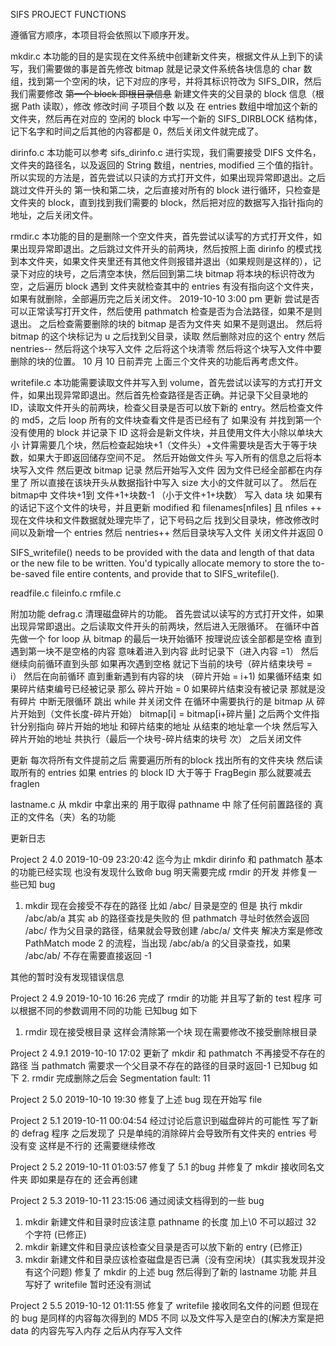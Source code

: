 SIFS PROJECT FUNCTIONS

遵循官方顺序，本项目将会依照以下顺序开发。


mkdir.c
本功能的目的是实现在文件系统中创建新文件夹，根据文件从上到下的读写，我们需要做的事是首先修改 bitmap 就是记录文件系统各块信息的 char 数组，找到第一个空闲的块，记下对应的序号，并将其标识符改为 SIFS_DIR，然后我们需要修改 ~~第一个 block 即根目录信息~~ 新建文件夹的父目录的 block 信息（根据 Path 读取），修改 修改时间 子项目个数 以及 在 entries 数组中增加这个新的文件夹，然后再在对应的 空闲的 block 中写一个新的 SIFS_DIRBLOCK 结构体，记下名字和时间之后其他的内容都是 0，然后关闭文件就完成了。

dirinfo.c
本功能可以参考 sifs_dirinfo.c 进行实现，我们需要接受 DIFS 文件名，文件夹的路径名，以及返回的 String 数组，nentries, modified 三个值的指针。 
所以实现的方法是，首先尝试以只读的方式打开文件，如果出现异常即退出。之后跳过文件开头的 第一快和第二块，之后直接对所有的 block 进行循环，只检查是文件夹的 block，直到找到我们需要的 block，然后把对应的数据写入指针指向的地址，之后关闭文件。

rmdir.c
本功能的目的是删除一个空文件夹，首先尝试以读写的方式打开文件，如果出现异常即退出。之后跳过文件开头的前两块，然后按照上面 dirinfo 的模式找到本文件夹，如果文件夹里还有其他文件则报错并退出（如果规则是这样的），记录下对应的块号，之后清空本快，然后回到第二块 bitmap 将本块的标识符改为空，之后遍历 block 遇到 文件夹就检查其中的 entries 有没有指向这个文件夹，如果有就删除，全部遍历完之后关闭文件。
2019-10-10 3:00 pm 更新
尝试是否可以正常读写打开文件，然后使用 pathmatch 检查是否为合法路径，如果不是则退出。 之后检查需要删除的块的 bitmap 是否为文件夹 如果不是则退出。 然后将 bitmap 的这个块标记为 u
之后找到父目录，读取 然后删除对应的这个 entry 然后 nentries-- 然后将这个块写入文件 之后将这个块清零 然后将这个块写入文件中要删除的块的位置。
10 月 10 日前弄完 上面三个文件夹的功能后再考虑文件。

writefile.c
本功能需要读取文件并写入到 volume，首先尝试以读写的方式打开文件，如果出现异常即退出。然后首先检查路径是否正确。并记录下父目录地的 ID，读取文件开头的前两块，检查父目录是否可以放下新的 entry。然后检查文件的 md5，之后 loop 所有的文件块查看文件是否已经有了
如果没有 并找到第一个没有使用的 block 并记录下 ID 这将会是新文件块，并且使用文件大小除以单块大小 计算需要几个块，然后检查起始块+1（文件头）+文件需要块是否大于等于块数，如果大于即返回储存空间不足。 然后开始做文件头 写入所有的信息之后将本块写入文件 然后更改 bitmap 记录
然后开始写入文件 因为文件已经全部都在内存里了 所以直接在该块开头从数据指针中写入 size 大小的文件就可以了。 
然后在 bitmap中 文件块+1到 文件+1+块数-1 （小于文件+1+块数） 写入 data 块
如果有的话记下这个文件的块号，并且更新 modified 和 filenames[nfiles] 且 nfiles ++
现在文件块和文件数据就处理完毕了，记下号码之后 找到父目录块，修改修改时间以及新增一个 entries 然后 nentries++  然后目录块写入文件
关闭文件并返回 0


SIFS_writefile() needs to be provided with the data and length of that data or the new file to 
be written.  You'd typically allocate memory to store the to-be-saved file entire contents, and 
provide that to SIFS_writefile().

readfile.c
fileinfo.c
rmfile.c



附加功能
defrag.c
清理磁盘碎片的功能。
首先尝试以读写的方式打开文件，如果出现异常即退出。之后读取文件开头的前两块，然后进入无限循环。
在循环中首先做一个 for loop 从 bitmap 的最后一块开始循环 按理说应该全部都是空格 直到遇到第一块不是空格的内容 意味着进入到内容 此时记录下（进入内容 =1）
然后继续向前循环直到头部 如果再次遇到空格 就记下当前的块号（碎片结束块号 = i） 然后在向前循环 直到重新遇到有内容的块 （碎片开始 = i+1) 如果循环结束
如果碎片结束编号已经被记录 那么 碎片开始 = 0 如果碎片结束没有被记录 那就是没有碎片 中断无限循环 跳出 while 并关闭文件
在循环中需要执行的是 bitmap 从 碎片开始到（文件长度-碎片开始） bitmap[i] = bitmap[i+碎片量]
之后两个文件指针分别指向 碎片开始的地址 和碎片结束的地址  从结束的地址拿一个块 然后写入碎片开始的地址 共执行（最后一个块号-碎片结束的块号 次）
之后关闭文件

更新 每次将所有文件提前之后 需要遍历所有的block 找出所有的文件夹块  然后读取所有的 entries 如果 entries 的 block ID 大于等于 FragBegin 那么就要减去 fraglen

lastname.c
从 mkdir 中拿出来的 用于取得 pathname 中 除了任何前置路径的 真正的文件名（夹）名的功能

更新日志 

Project 2 4.0 2019-10-09 23:20:42
迄今为止 mkdir dirinfo 和 pathmatch 基本的功能已经实现
也没有发现什么致命 bug 明天需要完成 rmdir 的开发 并修复一些已知 bug
1. mkdir 现在会接受不存在的路径 
    比如 /abc/ 目录是空的 但是 执行 mkdir /abc/ab/a 其实 ab 的路径查找是失败的 
    但 pathmatch 寻址时依然会返回 /abc/ 作为父目录的路径，结果就会导致创建 /abc/a/ 文件夹
    解决方案是修改 PathMatch mode 2 的流程，当出现 /abc/ab/a 的父目录查找，如果 /abc/ab/ 不存在需要直接返回 -1 

其他的暂时没有发现错误信息


Project 2 4.9 2019-10-10 16:26
完成了 rmdir 的功能
并且写了新的 test 程序 可以根据不同的参数调用不同的功能 已知bug 如下
1. rmdir 现在接受根目录 
    这样会清除第一个块 现在需要修改不接受删除根目录

Project 2 4.9.1 2019-10-10 17:02
更新了 mkdir 和 pathmatch 不再接受不存在的路径 
当 pathmatch 需要求一个父目录不存在的路径的目录时返回-1 已知bug 如下
2. rmdir 完成删除之后会 Segmentation fault: 11 

Project 2 5.0 2019-10-10 19:30
修复了上述 bug 现在开始写 file

Project 2 5.1 2019-10-11 00:04:54
经过讨论后意识到磁盘碎片的可能性 写了新的 defrag 程序 之后发现了 
只是单纯的消除碎片会导致所有文件夹的 entries 号没有变 这样是不行的 还需要继续修改

Project 2 5.2 2019-10-11 01:03:57
修复了 5.1 的bug 
并修复了 mkdir 接收同名文件夹 即如果是存在的 还会再创建

Project 2 5.3 2019-10-11 23:15:06
通过阅读文档得到的一些 bug
1.  mkdir 新建文件和目录时应该注意 pathname 的长度 加上\0 不可以超过 32 个字符 (已修正)
2.  mkdir 新建文件和目录应该检查父目录是否可以放下新的 entry (已修正)
3.  mkdir 新建文件和目录应该检查磁盘是否已满（没有空闲块）(其实我发现并没有这个问题)
修复了 mkdir 的上述 bug 然后得到了新的 lastname 功能 并且写好了 writefile  暂时还没有测试

Project 2 5.5 2019-10-12 01:11:55
修复了 writefile 接收同名文件的问题
但现在的 bug 是同样的内容每次得到的 MD5 不同 
以及文件写入是空白的(解决方案是把 data 的内容先写入内存 之后从内存写入文件